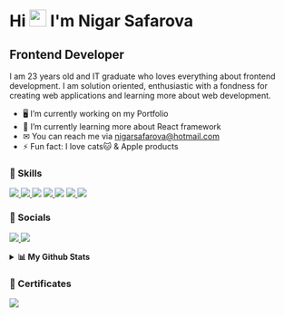 # Hi <img src="https://raw.githubusercontent.com/MartinHeinz/MartinHeinz/master/wave.gif" width="30px" height="30px"> I'm Nigar Safarova

## Frontend Developer

I am 23 years old and IT graduate who loves everything about frontend development. I am solution oriented, enthusiastic with a fondness for creating web applications and learning more about web development.  

- 🖥️ I’m currently working on my Portfolio 
- 🧠 I’m currently learning more about React framework
- ✉ You can reach me via nigarsafarova@hotmail.com
- ⚡ Fun fact: I love cats🐱 & Apple products

### 🚀 Skills

<p align="left"> 
    <a href="https://www.w3.org/html/" target="_blank"> <img src="https://img.icons8.com/color/48/000000/html-5.png" /> </a> 
    <a href="https://www.w3schools.com/css/" target="_blank"> <img src="https://img.icons8.com/color/48/000000/css3.png"/> </a>
    <img src="https://img.icons8.com/color/48/000000/javascript--v1.png"/>
    <a href="https://reactjs.org/" target="_blank"> <img src="https://img.icons8.com/color/48/000000/react-native.png"/> </a>
    <a href="https://tailwindcss.com/" target="_blank"> <img src="https://img.icons8.com/color/48/000000/tailwindcss.png"/></a>
    <a href="https://getbootstrap.com" target="_blank"> <img src="https://img.icons8.com/color/48/000000/bootstrap.png"/> </a> 
    <a href="https://git-scm.com/" target="_blank"> <img src="https://img.icons8.com/color/48/000000/git.png"/> </a>    
</p>

### 📱 Socials

<p align="left"> 
    <a href="https://github.com/nsafarova" target="_blank"> <img src="https://img.icons8.com/ios-glyphs/48/000000/github.png"/> </a>
    <a href="https://www.linkedin.com/in/nssafarova" target="_blank" rel="noreferrer"><img src="https://img.icons8.com/color/48/000000/linkedin.png" /></a>
</p>

<details> 
  <summary><b>📊 My Github Stats</b></summary>
  <br/>
  <p align="center">
    <a href="https://github.com/nsafarova/github-readme-stats"><img alt="Nigar's Github Stats" src="https://github-readme-stats.vercel.app/api?username=nsafarova&show_icons=true&count_private=true&theme=tokyonight" height="192px"/></a>
<br/>
  &nbsp;
	<img src="https://github-readme-stats.vercel.app/api/top-langs?username=nsafarova&show_icons=true&locale=en&layout=compact&theme=tokyonight" alt="nneji123" height="192px"/>
  <br/>
  </p>
</details>

### 📃 Certificates

<p align="left"> 
    <a href="https://www.coursera.org/account/accomplishments/specialization/certificate/LRLRZTZR5TPU" target="_blank"> <img src="https://images.credly.com/size/110x110/images/e91ed0b0-842b-417f-8d2f-b07535febdda/image.png"/> </a>
</p>
